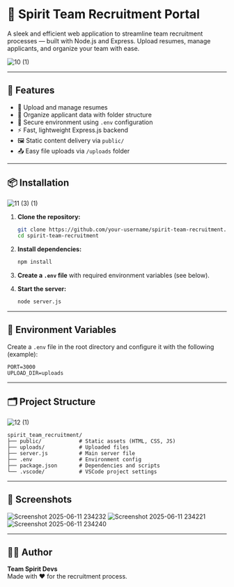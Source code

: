 # 🚀 Spirit Team Recruitment Portal

A sleek and efficient web application to streamline team recruitment processes — built with Node.js and Express. Upload resumes, manage applicants, and organize your team with ease.

![10 (1)](https://github.com/user-attachments/assets/ca6f1b0b-744c-4037-9547-4a795577ac34)


---

## 🌟 Features

- 📝 Upload and manage resumes  
- 📁 Organize applicant data with folder structure  
- 🔐 Secure environment using `.env` configuration  
- ⚡ Fast, lightweight Express.js backend  
- 🖼 Static content delivery via `public/`  
- 📤 Easy file uploads via `/uploads` folder  

---

## 📦 Installation
![11 (3) (1)](https://github.com/user-attachments/assets/37428b35-bd24-4045-b9ec-cb812069a8c3)



1. **Clone the repository:**
   ```bash
   git clone https://github.com/your-username/spirit-team-recruitment.git
   cd spirit-team-recruitment
   ```

2. **Install dependencies:**
   ```bash
   npm install
   ```

3. **Create a `.env` file** with required environment variables (see below).

4. **Start the server:**
   ```bash
   node server.js
   ```

---

## 🔧 Environment Variables

Create a `.env` file in the root directory and configure it with the following (example):

```env
PORT=3000
UPLOAD_DIR=uploads
```

---

## 🗂 Project Structure
![12 (1)](https://github.com/user-attachments/assets/47fdb597-3620-4e4a-a376-dabdd4b98019)


```
spirit_team_recruitment/
├── public/            # Static assets (HTML, CSS, JS)
├── uploads/           # Uploaded files
├── server.js          # Main server file
├── .env               # Environment config
├── package.json       # Dependencies and scripts
└── .vscode/           # VSCode project settings
```

---

## 📸 Screenshots

![Screenshot 2025-06-11 234232](https://github.com/user-attachments/assets/496f1781-0285-4bfb-b240-97d9c796f1d4)
![Screenshot 2025-06-11 234221](https://github.com/user-attachments/assets/ad249439-7ccb-4267-bd0f-eb74f867a31c)
![Screenshot 2025-06-11 234240](https://github.com/user-attachments/assets/c8b4b657-8e3d-473b-ab11-8a07f78a20a5)

---

## 👨‍💻 Author

**Team Spirit Devs**  
Made with ❤️ for the recruitment process.
